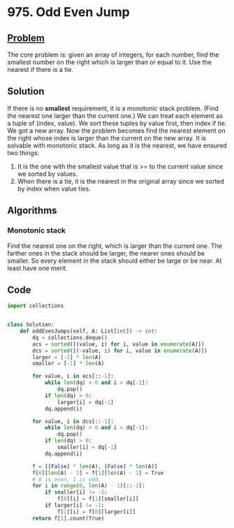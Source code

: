 # 975. Odd Even Jump

## [Problem](https://leetcode.com/problems/odd-even-jump/)
The core problem is: given an array of integers, for each number, find the smallest number on the right which is larger than or equal to it. Use the nearest if there is a tie.
## Solution
If there is no **smallest** requirement, it is a monotonic stack problem. (Find the nearest one larger than the current one.)
We can treat each element as a tuple of (index, value).
We sort these tuples by value first, then index if tie. We got a new array.
Now the problem becomes find the nearest element on the right whose index is larger than the current on the new array.
It is solvable with monotonic stack.
As long as it is the nearest, we have ensured two things:
1. It is the one with the smallest value that is >= to the current value since we sorted by values.
2. When there is a tie, it is the nearest in the original array since we sorted by index when value ties.

## Algorithms
### Monotonic stack
Find the nearest one on the right, which is larger than the current one.
The farther ones in the stack should be larger, the nearer ones should be smaller.
So every element in the stack should either be large or be near. At least have one merit.

## Code
```python
import collections


class Solution:
    def oddEvenJumps(self, A: List[int]) -> int:
        dq = collections.deque()
        acs = sorted([(value, i) for i, value in enumerate(A)])
        dcs = sorted([(-value, i) for i, value in enumerate(A)])
        larger = [-1] * len(A)
        smaller = [-1] * len(A)

        for value, i in acs[::-1]:
            while len(dq) > 0 and i > dq[-1]:
                dq.pop()
            if len(dq) > 0:
                larger[i] = dq[-1]
            dq.append(i)

        for value, i in dcs[::-1]:
            while len(dq) > 0 and i > dq[-1]:
                dq.pop()
            if len(dq) > 0:
                smaller[i] = dq[-1]
            dq.append(i)

        f = [[False] * len(A), [False] * len(A)]
        f[0][len(A) - 1] = f[1][len(A) - 1] = True
        # 0 is even, 1 is odd.
        for i in range(0, len(A) - 1)[::-1]:
            if smaller[i] != -1:
                f[0][i] = f[1][smaller[i]]
            if larger[i] != -1:
                f[1][i] = f[0][larger[i]]
        return f[1].count(True)
```
